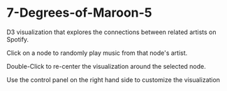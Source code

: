 # 7-Degrees-of-Maroon-5
D3 visualization that explores the connections between related artists on Spotify.

Click on a node to randomly play music from that node's artist.

Double-Click to re-center the visualization around the selected node.

Use the control panel on the right hand side to customize the visualization
